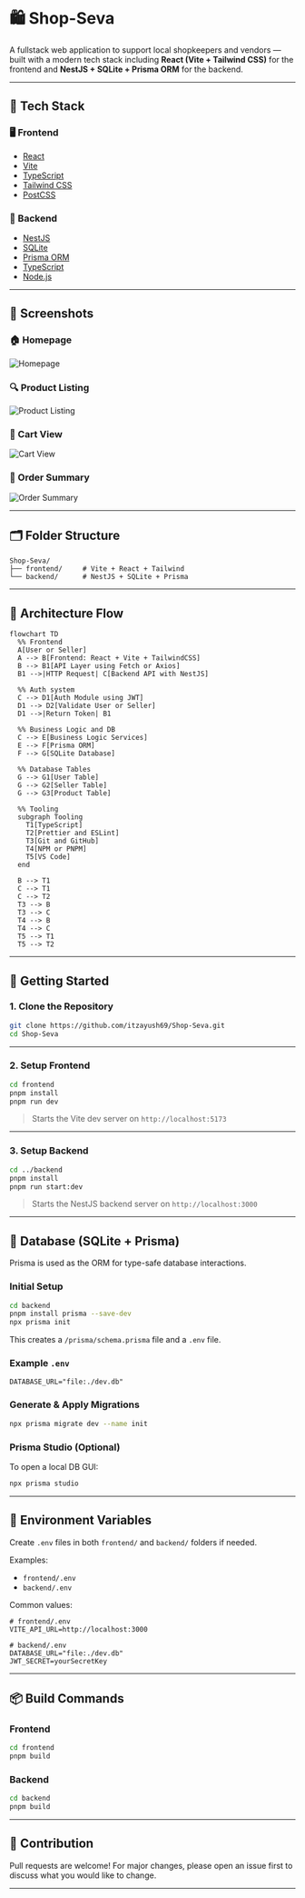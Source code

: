 # 🛍️ Shop-Seva

A fullstack web application to support local shopkeepers and vendors — built with a modern tech stack including **React (Vite + Tailwind CSS)** for the frontend and **NestJS + SQLite + Prisma ORM** for the backend.

---

## 🧱 Tech Stack

### 🖥️ Frontend
- [React](https://react.dev/)
- [Vite](https://vitejs.dev/)
- [TypeScript](https://www.typescriptlang.org/)
- [Tailwind CSS](https://tailwindcss.com/)
- [PostCSS](https://postcss.org/)

### 🔧 Backend
- [NestJS](https://nestjs.com/)
- [SQLite](https://www.sqlite.org/)
- [Prisma ORM](https://www.prisma.io/)
- [TypeScript](https://www.typescriptlang.org/)
- [Node.js](https://nodejs.org/)

---

## 📸 Screenshots

### 🏠 Homepage
![Homepage](./assets/1.png)

### 🔍 Product Listing
![Product Listing](./assets/2.png)

### 🛒 Cart View
![Cart View](./assets/3.png)

### 🧾 Order Summary
![Order Summary](./assets/4.png)

---
## 🗂️ Folder Structure

```
Shop-Seva/
├── frontend/     # Vite + React + Tailwind
└── backend/      # NestJS + SQLite + Prisma
```

---

## 🧩 Architecture Flow

```mermaid
flowchart TD
  %% Frontend
  A[User or Seller]
  A --> B[Frontend: React + Vite + TailwindCSS]
  B --> B1[API Layer using Fetch or Axios]
  B1 -->|HTTP Request| C[Backend API with NestJS]

  %% Auth system
  C --> D1[Auth Module using JWT]
  D1 --> D2[Validate User or Seller]
  D1 -->|Return Token| B1

  %% Business Logic and DB
  C --> E[Business Logic Services]
  E --> F[Prisma ORM]
  F --> G[SQLite Database]

  %% Database Tables
  G --> G1[User Table]
  G --> G2[Seller Table]
  G --> G3[Product Table]

  %% Tooling
  subgraph Tooling
    T1[TypeScript]
    T2[Prettier and ESLint]
    T3[Git and GitHub]
    T4[NPM or PNPM]
    T5[VS Code]
  end

  B --> T1
  C --> T1
  C --> T2
  T3 --> B
  T3 --> C
  T4 --> B
  T4 --> C
  T5 --> T1
  T5 --> T2
```

---

## 🚀 Getting Started

### 1. Clone the Repository

```bash
git clone https://github.com/itzayush69/Shop-Seva.git
cd Shop-Seva
```

---

### 2. Setup Frontend

```bash
cd frontend
pnpm install
pnpm run dev
```

> Starts the Vite dev server on `http://localhost:5173`

---

### 3. Setup Backend

```bash
cd ../backend
pnpm install
pnpm run start:dev
```

> Starts the NestJS backend server on `http://localhost:3000`

---

## 🧩 Database (SQLite + Prisma)

Prisma is used as the ORM for type-safe database interactions.

### Initial Setup

```bash
cd backend
pnpm install prisma --save-dev
npx prisma init
```

This creates a `/prisma/schema.prisma` file and a `.env` file.

### Example `.env`

```env
DATABASE_URL="file:./dev.db"
```

### Generate & Apply Migrations

```bash
npx prisma migrate dev --name init
```

### Prisma Studio (Optional)

To open a local DB GUI:

```bash
npx prisma studio
```

---

## 📄 Environment Variables

Create `.env` files in both `frontend/` and `backend/` folders if needed.

Examples:

- `frontend/.env`
- `backend/.env`

Common values:

```env
# frontend/.env
VITE_API_URL=http://localhost:3000

# backend/.env
DATABASE_URL="file:./dev.db"
JWT_SECRET=yourSecretKey
```

---

## 📦 Build Commands

### Frontend

```bash
cd frontend
pnpm build
```

### Backend

```bash
cd backend
pnpm build
```

---

## 🤝 Contribution

Pull requests are welcome! For major changes, please open an issue first to discuss what you would like to change.

---
